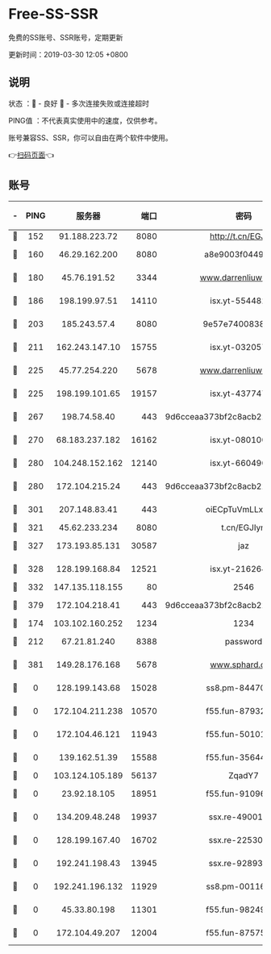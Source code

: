 # Free-SS-SSR

免费的SS账号、SSR账号，定期更新

更新时间：2019-03-30 12:05 +0800

## 说明

状态     ：🙂 - 良好 🙁 - 多次连接失败或连接超时

PING值   ：不代表真实使用中的速度，仅供参考。

账号兼容SS、SSR，你可以自由在两个软件中使用。

👉[扫码页面](https://liesauer.github.io/Free-SS-SSR/)👈

## 账号

|-|PING|服务器|端口|密码|加密方式|区域|
|:----:|:----:|:-----:|-----:|:----:|:----:|:----:|
|🙂|152|91.188.223.72|8080|http://t.cn/EGJIyrl|rc4-md5|RU|
|🙂|160|46.29.162.200|8080|a8e9003f0449cea5|chacha20-ietf|RU|
|🙂|180|45.76.191.52|3344|www.darrenliuwei.com|aes-256-cfb|JP|
|🙂|186|198.199.97.51|14110|isx.yt-55448216|aes-256-cfb|US|
|🙂|203|185.243.57.4|8080|9e57e7400838a01e|chacha20-ietf|US|
|🙂|211|162.243.147.10|15755|isx.yt-03205725|aes-256-cfb|US|
|🙂|225|45.77.254.220|5678|www.darrenliuwei.com|aes-256-cfb|SG|
|🙂|225|198.199.101.65|19157|isx.yt-43774742|aes-256-cfb|US|
|🙂|267|198.74.58.40|443|9d6cceaa373bf2c8acb22e60b6a58be6|aes-256-cfb|US|
|🙂|270|68.183.237.182|16162|isx.yt-08010046|aes-256-cfb|SG|
|🙂|280|104.248.152.162|12140|isx.yt-66049026|aes-256-cfb|SG|
|🙂|280|172.104.215.24|443|9d6cceaa373bf2c8acb22e60b6a58be6|aes-256-cfb|US|
|🙂|301|207.148.83.41|443|oiECpTuVmLLxk4Ts|aes-256-cfb|AU|
|🙂|321|45.62.233.234|8080|t.cn/EGJIyrl|rc4-md5|CA|
|🙂|327|173.193.85.131|30587|jaz|aes-256-cfb|US|
|🙂|328|128.199.168.84|12521|isx.yt-21626467|aes-256-cfb|SG|
|🙂|332|147.135.118.155|80|2546|chacha20|US|
|🙂|379|172.104.218.41|443|9d6cceaa373bf2c8acb22e60b6a58be6|aes-256-cfb|US|
|🙂|174|103.102.160.252|1234|1234|rc4-md5|JP|
|🙁|212|67.21.81.240|8388|password|aes-256-cfb|US|
|🙁|381|149.28.176.168|5678|www.sphard.com|aes-256-cfb|AU|
|🙁|0|128.199.143.68|15028|ss8.pm-84470034|aes-256-cfb|SG|
|🙁|0|172.104.211.238|10570|f55.fun-87932091|aes-256-cfb|US|
|🙁|0|172.104.46.121|11943|f55.fun-50101204|aes-256-cfb|SG|
|🙁|0|139.162.51.39|15588|f55.fun-35644357|aes-256-cfb|SG|
|🙁|0|103.124.105.189|56137|ZqadY7|chacha20|US|
|🙁|0|23.92.18.105|18951|f55.fun-91096122|aes-256-cfb|US|
|🙁|0|134.209.48.248|19937|ssx.re-49001523|aes-256-cfb|US|
|🙁|0|128.199.167.40|16702|ssx.re-22530324|aes-256-cfb|SG|
|🙁|0|192.241.198.43|13945|ssx.re-92893313|aes-256-cfb|US|
|🙁|0|192.241.196.132|11929|ss8.pm-00116909|aes-256-cfb|US|
|🙁|0|45.33.80.198|11301|f55.fun-98249734|aes-256-cfb|US|
|🙁|0|172.104.49.207|12004|f55.fun-87575174|aes-256-cfb|SG|
